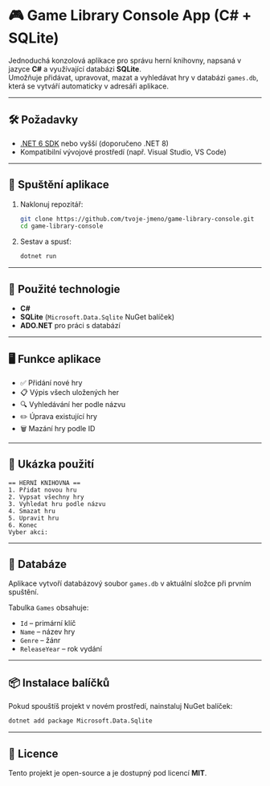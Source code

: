 # 🎮 Game Library Console App (C# + SQLite)

Jednoduchá konzolová aplikace pro správu herní knihovny, napsaná v jazyce **C#** a využívající databázi **SQLite**.  
Umožňuje přidávat, upravovat, mazat a vyhledávat hry v databázi `games.db`, která se vytváří automaticky v adresáři aplikace.

---

## 🛠 Požadavky

- [.NET 6 SDK](https://dotnet.microsoft.com/en-us/download) nebo vyšší (doporučeno .NET 8)
- Kompatibilní vývojové prostředí (např. Visual Studio, VS Code)

---

## 🚀 Spuštění aplikace

1. Naklonuj repozitář:
   ```bash
   git clone https://github.com/tvoje-jmeno/game-library-console.git
   cd game-library-console
   ```

2. Sestav a spusť:
   ```bash
   dotnet run
   ```

---

## 🧩 Použité technologie

- **C#**
- **SQLite** (`Microsoft.Data.Sqlite` NuGet balíček)
- **ADO.NET** pro práci s databází

---

## 🖥️ Funkce aplikace

- ✅ Přidání nové hry
- 📋 Výpis všech uložených her
- 🔍 Vyhledávání her podle názvu
- ✏️ Úprava existující hry
- 🗑️ Mazání hry podle ID

---

## 📄 Ukázka použití

```
== HERNÍ KNIHOVNA ==
1. Přidat novou hru
2. Vypsat všechny hry
3. Vyhledat hru podle názvu
4. Smazat hru
5. Upravit hru
6. Konec
Vyber akci:
```

---

## 💾 Databáze

Aplikace vytvoří databázový soubor `games.db` v aktuální složce při prvním spuštění.

Tabulka `Games` obsahuje:
- `Id` – primární klíč
- `Name` – název hry
- `Genre` – žánr
- `ReleaseYear` – rok vydání

---

## 📦 Instalace balíčků

Pokud spouštíš projekt v novém prostředí, nainstaluj NuGet balíček:

```bash
dotnet add package Microsoft.Data.Sqlite
```

---

## 📝 Licence

Tento projekt je open-source a je dostupný pod licencí **MIT**.
